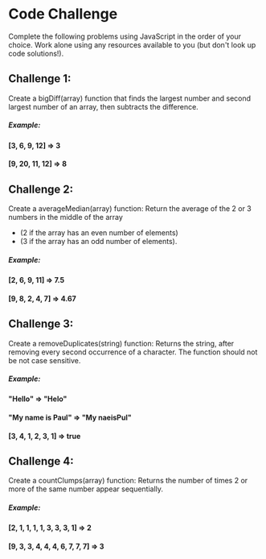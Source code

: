 # Code Challenge
Complete the following problems using JavaScript in the order of your choice. Work alone using any resources available to you (but don't look up code solutions!).

## Challenge 1:
Create a bigDiff(array) function that finds the largest number and second largest number of an array, then subtracts the difference. 
##### Example: 
#### [3, 6, 9, 12] => 3
#### [9, 20, 11, 12] => 8

## Challenge 2:
Create a averageMedian(array) function: Return the average of the 2 or 3 numbers in the middle of the array
* (2 if the array has an even number of elements)
* (3 if the array has an odd number of elements).
##### Example: 
#### [2, 6, 9, 11] => 7.5
#### [9, 8, 2, 4, 7] => 4.67

## Challenge 3:
Create a removeDuplicates(string) function: Returns the string, after removing every second occurrence of a character. The function should not be not case sensitive.
##### Example: 
#### "Hello" => "Helo"
#### "My name is Paul" => "My naeisPul"
#### [3, 4, 1, 2, 3, 1] => true

## Challenge 4:
Create a countClumps(array) function:  Returns the number of times 2 or more of the same number appear sequentially.
##### Example: 
#### [2, 1, 1, 1, 1, 3, 3, 3, 1] => 2
#### [9, 3, 3, 4, 4, 4, 6, 7, 7, 7] => 3

